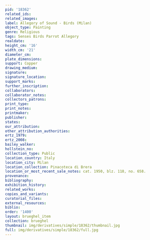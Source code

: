 ```yaml
---
pid: '18362'
related_ids: 
related_images: 
label: Allegory of Sound - Birds (Milan)
object_type: Painting
genre: Religious
tags: Senses Birds Parrot Allegory
realdate: 
height_cm: '16'
width_cm: '21'
diameter_cm: 
plate_dimensions: 
support: Copper
drawing_medium: 
signature: 
signature_location: 
support_marks: 
further_inscription: 
collaborators: 
collaborator_notes: 
collectors_patrons: 
print_type: 
print_notes: 
printmaker: 
publisher: 
states: 
our_attribution: 
other_attribution_authorities: 
ertz_1979: 
ertz_2008: 
bailey_walker: 
hollstein_no: 
collection_type: Public
location_country: Italy
location_city: Milan
location_collection: Pinacoteca di Brera
location_or_most_recent_sale_notes: cat. 1950, blz. 118, no. 658.
provenance: 
bibliography: 
exhibition_history: 
related_works: 
copies_and_variants: 
curatorial_files: 
external_resources: 
biblio: 
order: '1400'
layout: brueghel_item
collection: brueghel
thumbnail: img/derivatives/simple/18362/thumbnail.jpg
full: img/derivatives/simple/18362/full.jpg
---
```

